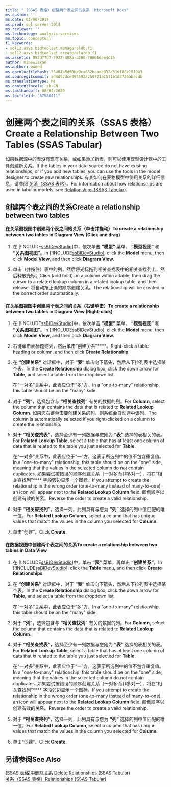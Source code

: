 ```yaml
---
title: " (SSAS 表格) 创建两个表之间的关系 |Microsoft Docs"
ms.custom: ''
ms.date: 03/06/2017
ms.prod: sql-server-2014
ms.reviewer: ''
ms.technology: analysis-services
ms.topic: conceptual
f1_keywords:
- sql12.asvs.bidtoolset.managereldb.f1
- sql12.asvs.bidtoolset.createrelatdb.f1
ms.assetid: 052d77b7-7922-408a-a200-786016ee4d15
author: minewiskan
ms.author: owend
ms.openlocfilehash: 33481b8d50be9ca632bcade932d51df86c1910a3
ms.sourcegitcommit: ad4d92dce894592a259721a1571b1d8736abacdb
ms.translationtype: MT
ms.contentlocale: zh-CN
ms.lasthandoff: 08/04/2020
ms.locfileid: "87580411"
---
```

# <a name="create-a-relationship-between-two-tables-ssas-tabular"></a><span data-ttu-id="24f06-102">创建两个表之间的关系（SSAS 表格）</span><span class="sxs-lookup"><span data-stu-id="24f06-102">Create a Relationship Between Two Tables (SSAS Tabular)</span></span>
  <span data-ttu-id="24f06-103">如果数据源中的表没有现有关系，或如果添加新表，则可以使用模型设计器中的工具创建新关系。</span><span class="sxs-lookup"><span data-stu-id="24f06-103">If the tables in your data source do not have existing relationships, or if you add new tables, you can use the tools in the model designer to create new relationships.</span></span> <span data-ttu-id="24f06-104">有关如何在表格模型中使用关系的详细信息，请参阅 [关系（SSAS 表格）](relationships-ssas-tabular.md)。</span><span class="sxs-lookup"><span data-stu-id="24f06-104">For information about how relationships are used in tabular models, see [Relationships &#40;SSAS Tabular&#41;](relationships-ssas-tabular.md).</span></span>  
  
## <a name="create-a-relationship-between-two-tables"></a><span data-ttu-id="24f06-105">创建两个表之间的关系</span><span class="sxs-lookup"><span data-stu-id="24f06-105">Create a relationship between two tables</span></span>  
  
#### <a name="to-create-a-relationship-between-two-tables-in-diagram-view-click-and-drag"></a><span data-ttu-id="24f06-106">在关系图视图中创建两个表之间的关系（单击并拖动）</span><span class="sxs-lookup"><span data-stu-id="24f06-106">To create a relationship between two tables in Diagram View (Click and drag)</span></span>  
  
1.  <span data-ttu-id="24f06-107">在 [!INCLUDE[ssBIDevStudio](../../includes/ssbidevstudio-md.md)]中，依次单击 **“模型”** 菜单、 **“模型视图”** 和 **“关系图视图”**。</span><span class="sxs-lookup"><span data-stu-id="24f06-107">In [!INCLUDE[ssBIDevStudio](../../includes/ssbidevstudio-md.md)], click the **Model** menu, then click **Model View**, and then click **Diagram View**.</span></span>  
  
2.  <span data-ttu-id="24f06-108">单击（并按住）表中的列，然后将光标拖到相关查找表中的相关查找列上，然后释放光标。</span><span class="sxs-lookup"><span data-stu-id="24f06-108">Click (and hold) on a column within a table, then drag the cursor to a related lookup column in a related lookup table, and then release.</span></span> <span data-ttu-id="24f06-109">将自动按正确的顺序创建关系。</span><span class="sxs-lookup"><span data-stu-id="24f06-109">The relationship will be created in the correct order automatically.</span></span>  
  
#### <a name="to-create-a-relationship-between-two-tables-in-diagram-view-right-click"></a><span data-ttu-id="24f06-110">在关系图视图中创建两个表之间的关系（右键单击）</span><span class="sxs-lookup"><span data-stu-id="24f06-110">To create a relationship between two tables in Diagram View (Right-click)</span></span>  
  
1.  <span data-ttu-id="24f06-111">在 [!INCLUDE[ssBIDevStudio](../../includes/ssbidevstudio-md.md)]中，依次单击 **“模型”** 菜单、 **“模型视图”** 和 **“关系图视图”**。</span><span class="sxs-lookup"><span data-stu-id="24f06-111">In [!INCLUDE[ssBIDevStudio](../../includes/ssbidevstudio-md.md)], click the **Model** menu, then click **Model View**, and then click **Diagram View**.</span></span>  
  
2.  <span data-ttu-id="24f06-112">右键单击表标题或列，然后单击“创建关系”\*\*\*\*。</span><span class="sxs-lookup"><span data-stu-id="24f06-112">Right-click a table heading or column, and then click **Create Relationship**.</span></span>  
  
3.  <span data-ttu-id="24f06-113">在 **“创建关系”** 对话框中，对于 **“表”** 单击向下箭头，然后从下拉列表中选择某个表。</span><span class="sxs-lookup"><span data-stu-id="24f06-113">In the **Create Relationship** dialog box, click the down arrow for **Table**, and select a table from the dropdown list.</span></span>  
  
     <span data-ttu-id="24f06-114">在“一对多”关系中，此表应位于“多”方。</span><span class="sxs-lookup"><span data-stu-id="24f06-114">In a "one-to-many" relationship, this table should be on the "many" side.</span></span>  
  
4.  <span data-ttu-id="24f06-115">对于 **“列”**，选择包含与 **“相关查找列”** 有关的数据的列。</span><span class="sxs-lookup"><span data-stu-id="24f06-115">For **Column**, select the column that contains the data that is related to **Related Lookup Column**.</span></span> <span data-ttu-id="24f06-116">如果您右键单击要创建关系的列，则系统会自动选中该列。</span><span class="sxs-lookup"><span data-stu-id="24f06-116">The column is automatically selected if you right-clicked on a column to create the relationship.</span></span>  
  
5.  <span data-ttu-id="24f06-117">对于 **“相关查找表”**，选择至少有一列数据与您刚为 **“表”** 选择的表相关的表。</span><span class="sxs-lookup"><span data-stu-id="24f06-117">For **Related Lookup Table**, select a table that has at least one column of data that is related to the table you just selected for **Table**.</span></span>  
  
     <span data-ttu-id="24f06-118">在“一对多”关系中，此表应位于“一”方，这表示所选列中的值不包含重复值。</span><span class="sxs-lookup"><span data-stu-id="24f06-118">In a "one-to-many" relationship, this table should be on the "one" side, meaning that the values in the selected column do not contain duplicates.</span></span> <span data-ttu-id="24f06-119">如果尝试按错误的顺序创建关系（一对多而非多对一），将在“相关查找列”\*\*\*\* 字段旁边显示一个图标。</span><span class="sxs-lookup"><span data-stu-id="24f06-119">If you attempt to create the relationship in the wrong order (one-to-many instead of many-to-one), an icon will appear next to the **Related Lookup Column** field.</span></span> <span data-ttu-id="24f06-120">颠倒顺序以创建有效的关系。</span><span class="sxs-lookup"><span data-stu-id="24f06-120">Reverse the order to create a valid relationship.</span></span>  
  
6.  <span data-ttu-id="24f06-121">对于 **“相关查找列”**，选择一列，此列具有与您为 **“列”** 选择的列中值匹配的唯一值。</span><span class="sxs-lookup"><span data-stu-id="24f06-121">For **Related Lookup Column**, select a column that has unique values that match the values in the column you selected for **Column**.</span></span>  
  
7.  <span data-ttu-id="24f06-122">单击“创建”。</span><span class="sxs-lookup"><span data-stu-id="24f06-122">Click **Create**.</span></span>  
  
#### <a name="to-create-a-relationship-between-two-tables-in-data-view"></a><span data-ttu-id="24f06-123">在数据视图中创建两个表之间的关系</span><span class="sxs-lookup"><span data-stu-id="24f06-123">To create a relationship between two tables in Data View</span></span>  
  
1.  <span data-ttu-id="24f06-124">在 [!INCLUDE[ssBIDevStudio](../../includes/ssbidevstudio-md.md)]中，单击 **“表”** 菜单，再单击 **“创建关系”**。</span><span class="sxs-lookup"><span data-stu-id="24f06-124">In [!INCLUDE[ssBIDevStudio](../../includes/ssbidevstudio-md.md)], click the **Table** menu, and then click **Create Relationships**.</span></span>  
  
2.  <span data-ttu-id="24f06-125">在 **“创建关系”** 对话框中，对于 **“表”** 单击向下箭头，然后从下拉列表中选择某个表。</span><span class="sxs-lookup"><span data-stu-id="24f06-125">In the **Create Relationship** dialog box, click the down arrow for **Table**, and select a table from the dropdown list.</span></span>  
  
     <span data-ttu-id="24f06-126">在“一对多”关系中，此表应位于“多”方。</span><span class="sxs-lookup"><span data-stu-id="24f06-126">In a "one-to-many" relationship, this table should be on the "many" side.</span></span>  
  
3.  <span data-ttu-id="24f06-127">对于 **“列”**，选择包含与 **“相关查找列”** 有关的数据的列。</span><span class="sxs-lookup"><span data-stu-id="24f06-127">For **Column**, select the column that contains the data that is related to **Related Lookup Column**.</span></span>  
  
4.  <span data-ttu-id="24f06-128">对于 **“相关查找表”**，选择至少有一列数据与您刚为 **“表”** 选择的表相关的表。</span><span class="sxs-lookup"><span data-stu-id="24f06-128">For **Related Lookup Table**, select a table that has at least one column of data that is related to the table you just selected for **Table**.</span></span>  
  
     <span data-ttu-id="24f06-129">在“一对多”关系中，此表应位于“一”方，这表示所选列中的值不包含重复值。</span><span class="sxs-lookup"><span data-stu-id="24f06-129">In a "one-to-many" relationship, this table should be on the "one" side, meaning that the values in the selected column do not contain duplicates.</span></span> <span data-ttu-id="24f06-130">如果尝试按错误的顺序创建关系（一对多而非多对一），将在“相关查找列”\*\*\*\* 字段旁边显示一个图标。</span><span class="sxs-lookup"><span data-stu-id="24f06-130">If you attempt to create the relationship in the wrong order (one-to-many instead of many-to-one), an icon will appear next to the **Related Lookup Column** field.</span></span> <span data-ttu-id="24f06-131">颠倒顺序以创建有效的关系。</span><span class="sxs-lookup"><span data-stu-id="24f06-131">Reverse the order to create a valid relationship.</span></span>  
  
5.  <span data-ttu-id="24f06-132">对于 **“相关查找列”**，选择一列，此列具有与您为 **“列”** 选择的列中值匹配的唯一值。</span><span class="sxs-lookup"><span data-stu-id="24f06-132">For **Related Lookup Column**, select a column that has unique values that match the values in the column you selected for **Column**.</span></span>  
  
6.  <span data-ttu-id="24f06-133">单击“创建”。</span><span class="sxs-lookup"><span data-stu-id="24f06-133">Click **Create**.</span></span>  
  
## <a name="see-also"></a><span data-ttu-id="24f06-134">另请参阅</span><span class="sxs-lookup"><span data-stu-id="24f06-134">See Also</span></span>  
 <span data-ttu-id="24f06-135">[&#40;SSAS 表格&#41;中删除关系](delete-relationships-ssas-tabular.md) </span><span class="sxs-lookup"><span data-stu-id="24f06-135">[Delete Relationships &#40;SSAS Tabular&#41;](delete-relationships-ssas-tabular.md) </span></span>  
 [<span data-ttu-id="24f06-136">关系（SSAS 表格）</span><span class="sxs-lookup"><span data-stu-id="24f06-136">Relationships &#40;SSAS Tabular&#41;</span></span>](relationships-ssas-tabular.md)  
  
  

